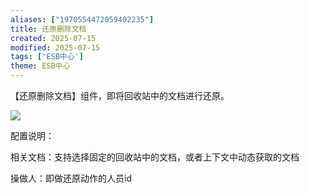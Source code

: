 ```yaml
---
aliases: ["1970554472059402235"]
title: 还原删除文档
created: 2025-07-15
modified: 2025-07-15
tags: ['ESB中心']
theme: ESB中心
---
```


【还原删除文档】组件，即将回收站中的文档进行还原。

![](e6f4ba555c23d84274fcd7aef2b7d737.jpg)

配置说明：

相关文档：支持选择固定的回收站中的文档，或者上下文中动态获取的文档

操做人：即做还原动作的人员id